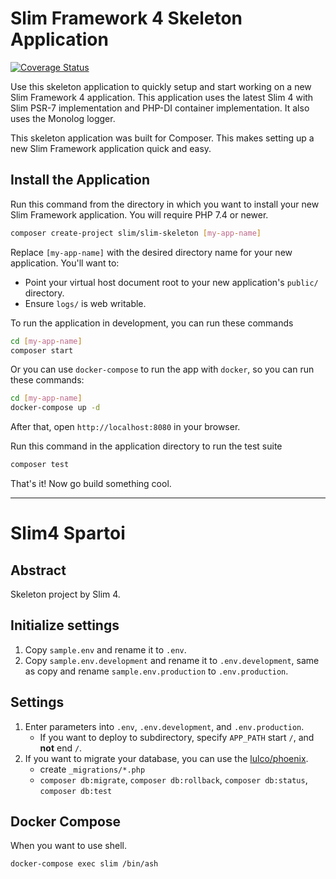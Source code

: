 # Slim Framework 4 Skeleton Application

[![Coverage Status](https://coveralls.io/repos/github/slimphp/Slim-Skeleton/badge.svg?branch=master)](https://coveralls.io/github/slimphp/Slim-Skeleton?branch=master)

Use this skeleton application to quickly setup and start working on a new Slim Framework 4 application. This application uses the latest Slim 4 with Slim PSR-7 implementation and PHP-DI container implementation. It also uses the Monolog logger.

This skeleton application was built for Composer. This makes setting up a new Slim Framework application quick and easy.

## Install the Application

Run this command from the directory in which you want to install your new Slim Framework application. You will require PHP 7.4 or newer.

```bash
composer create-project slim/slim-skeleton [my-app-name]
```

Replace `[my-app-name]` with the desired directory name for your new application. You'll want to:

* Point your virtual host document root to your new application's `public/` directory.
* Ensure `logs/` is web writable.

To run the application in development, you can run these commands 

```bash
cd [my-app-name]
composer start
```

Or you can use `docker-compose` to run the app with `docker`, so you can run these commands:
```bash
cd [my-app-name]
docker-compose up -d
```
After that, open `http://localhost:8080` in your browser.

Run this command in the application directory to run the test suite

```bash
composer test
```

That's it! Now go build something cool.

---

# Slim4 Spartoi

## Abstract

Skeleton project by Slim 4.

## Initialize settings

1. Copy `sample.env` and rename it to `.env`.
2. Copy `sample.env.development` and rename it to `.env.development`, same as copy and rename `sample.env.production` to `.env.production`.

## Settings

1. Enter parameters into `.env`, `.env.development`, and `.env.production`.
    - If you want to deploy to subdirectory, specify `APP_PATH` start `/`, and **not** end `/`.
2. If you want to migrate your database, you can use the [lulco\/phoenix](https://github.com/lulco/phoenix).
    - create `_migrations/*.php`
    - `composer db:migrate`, `composer db:rollback`, `composer db:status`, `composer db:test`

## Docker Compose

When you want to use shell.

```
docker-compose exec slim /bin/ash
```